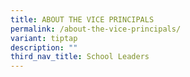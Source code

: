 ```yaml
---
title: ABOUT THE VICE PRINCIPALS
permalink: /about-the-vice-principals/
variant: tiptap
description: ""
third_nav_title: School Leaders
---
```

